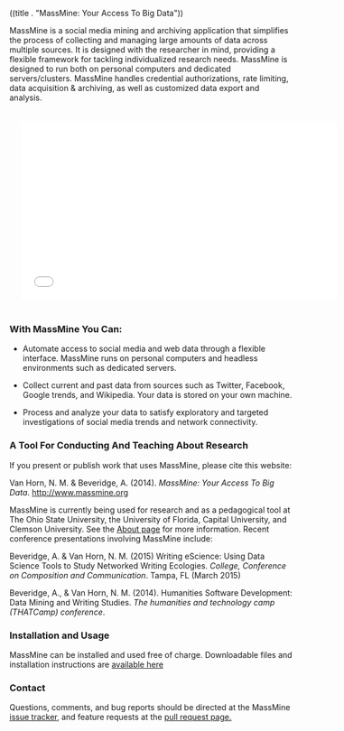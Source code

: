 ((title . "MassMine: Your Access To Big Data"))

MassMine is a social media mining and archiving application that simplifies the process of collecting and managing large amounts of data across multiple sources. It is designed with the researcher in mind, providing a flexible framework for tackling individualized research needs. MassMine is designed to run both on personal computers and dedicated servers/clusters. MassMine handles credential authorizations, rate limiting, data acquisition & archiving, as well as customized data export and analysis.

<div style="width:560px;margin-left:auto;margin-right:auto;padding:20px;">
<iframe width="560" height="315" src="//www.youtube.com/embed/1J2ywTHhGvU" frameborder="0">&allowfullscreen;</iframe>
</div>
  
### With MassMine You Can:

* Automate access to social media and web data through a flexible interface. MassMine runs on personal computers and headless environments such as dedicated servers.

* Collect current and past data from sources such as Twitter, Facebook, Google trends, and Wikipedia. Your data is stored on your own machine.

* Process and analyze your data to satisfy exploratory and targeted investigations of social media trends and network connectivity.

### A Tool For Conducting And Teaching About Research

If you present or publish work that uses MassMine, please cite this website:

<reference><p class="bibreference">Van Horn, N. M. & Beveridge, A. (2014). *MassMine: Your Access To Big Data*. http://www.massmine.org</p></reference>

MassMine is currently being used for research and as a pedagogical tool at The Ohio State University, the University of Florida, Capital University, and Clemson University. See the [About page](/about.html) for more information. Recent conference presentations involving MassMine include:

<reference><p class="bibreference">Beveridge, A. & Van Horn, N. M. (2015) Writing eScience: Using Data Science Tools to Study Networked Writing Ecologies. *College, Conference on Composition and Communication*. Tampa, FL (March 2015)</p></reference>

<reference><p class="bibreference">Beveridge, A., & Van Horn, N. M. (2014). Humanities Software Development: Data Mining and Writing Studies. *The humanities and technology camp (THATCamp) conference*.</p></reference>

### Installation and Usage

MassMine can be installed and used free of charge. Downloadable files and installation instructions are [available here](/docs/index.html)

### Contact

Questions, comments, and bug reports should be directed at the MassMine [issue tracker](https://github.com/n3mo/massmine/issues), and feature requests at the [pull request page.](https://github.com/n3mo/massmine/pulls)



